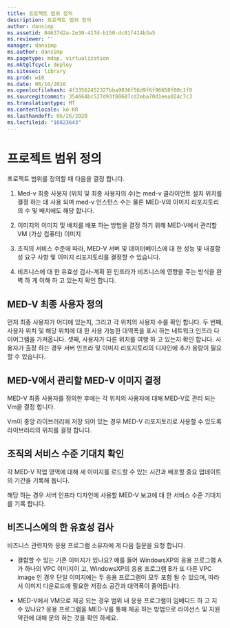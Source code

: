 ```yaml
---
title: 프로젝트 범위 정의
description: 프로젝트 범위 정의
author: dansimp
ms.assetid: 84637d2a-2e30-417d-b150-dc81f414b3a5
ms.reviewer: ''
manager: dansimp
ms.author: dansimp
ms.pagetype: mdop, virtualization
ms.mktglfcycl: deploy
ms.sitesec: library
ms.prod: w10
ms.date: 06/16/2016
ms.openlocfilehash: 4f33562452327bba9036f56d9f6f96650f00c1f0
ms.sourcegitcommit: 354664bc527d93f80687cd2eba70d1eea024c7c3
ms.translationtype: MT
ms.contentlocale: ko-KR
ms.lasthandoff: 06/26/2020
ms.locfileid: "10823643"
---
```

# 프로젝트 범위 정의


프로젝트 범위를 정의할 때 다음을 결정 합니다.

1.  Med-v 최종 사용자 (위치 및 최종 사용자의 수)는 med-v 클라이언트 설치 위치를 결정 하는 데 사용 되며 med-v 인스턴스 수는 물론 MED-V의 이미지 리포지토리의 수 및 배치에도 해당 합니다.

2.  이미지의 이미지 및 배치를 배포 하는 방법을 결정 하기 위해 MED-V에서 관리할 VM (가상 컴퓨터) 이미지

3.  조직의 서비스 수준에 따라, MED-V 서버 및 데이터베이스에 대 한 성능 및 내결함성 요구 사항 및 이미지 리포지토리를 결정할 수 있습니다.

4.  비즈니스에 대 한 유효성 검사-계획 된 인프라가 비즈니스에 영향을 주는 방식을 완벽 하 게 이해 하 고 있는지 확인 합니다.

## MED-V 최종 사용자 정의


먼저 최종 사용자가 어디에 있는지, 그리고 각 위치의 사용자 수를 확인 합니다. 두 번째, 사용자 위치 및 해당 위치에 대 한 사용 가능한 대역폭을 표시 하는 네트워크 인프라 다이어그램을 가져옵니다. 셋째, 사용자가 다른 위치를 여행 하 고 있는지 확인 합니다. 사용자가 출장 하는 경우 서버 인프라 및 이미지 리포지토리의 디자인에 추가 용량이 필요할 수 있습니다.

## MED-V에서 관리할 MED-V 이미지 결정


MED-V 최종 사용자를 정의한 후에는 각 위치의 사용자에 대해 MED-V로 관리 되는 Vm을 결정 합니다.

Vm이 중앙 라이브러리에 저장 되어 있는 경우 MED-V 리포지토리로 사용할 수 있도록 라이브러리의 위치를 결정 합니다.

## <a href="" id="determine-the-organization-s-service-level-expectations"></a>조직의 서비스 수준 기대치 확인


각 MED-V 작업 영역에 대해 새 이미지를 로드할 수 있는 시간과 배포할 중요 업데이트의 기간을 기록해 둡니다.

해당 하는 경우 서버 인프라 디자인에 사용할 MED-V 보고에 대 한 서비스 수준 기대치를 기록 합니다.

## 비즈니스에의 한 유효성 검사


비즈니스 관련자와 응용 프로그램 소유자에 게 다음 질문을 요청 합니다.

-   결합할 수 있는 기존 이미지가 있나요? 예를 들어 WindowsXP의 응용 프로그램 A가 하나의 VPC 이미지이 고, WindowsXP의 응용 프로그램 B가 또 다른 VPC image 인 경우 단일 이미지에는 두 응용 프로그램이 모두 포함 될 수 있으며, 따라서 이미지 다운로드에 필요한 저장소 공간과 대역폭이 줄어듭니다.

-   MED-V에서 VM으로 제공 되는 경우 범위 내 응용 프로그램이 임베디드 하 고 지 수 있나요? 응용 프로그램을 MED-V를 통해 제공 하는 방법으로 라이선스 및 지원 약관에 대해 문의 하는 것을 확인 하세요.

 

 





